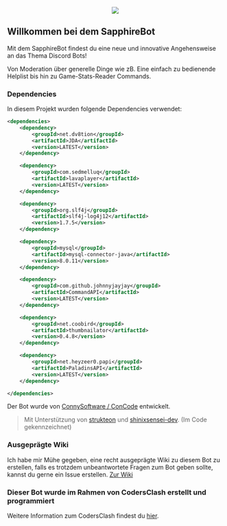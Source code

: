 <p align="center">
  <img src="https://namespace.media/img/images/2021/03/01/log_text-no_shadow.png"/>
</p>

## Willkommen bei dem SapphireBot

Mit dem SapphireBot findest du eine neue und innovative Angehensweise an das Thema Discord Bots!

Von Moderation über generelle Dinge wie zB. Eine einfach zu bedienende Helplist bis hin zu Game-Stats-Reader Commands.

### Dependencies

In diesem Projekt wurden folgende Dependencies verwendet:

```xml
<dependencies>
    <dependency>
        <groupId>net.dv8tion</groupId>
        <artifactId>JDA</artifactId>
        <version>LATEST</version>
    </dependency>

    <dependency>
        <groupId>com.sedmelluq</groupId>
        <artifactId>lavaplayer</artifactId>
        <version>LATEST</version>
    </dependency>

    <dependency>
        <groupId>org.slf4j</groupId>
        <artifactId>slf4j-log4j12</artifactId>
        <version>1.7.5</version>
    </dependency>

    <dependency>
        <groupId>mysql</groupId>
        <artifactId>mysql-connector-java</artifactId>
        <version>8.0.11</version>
    </dependency>

    <dependency>
        <groupId>com.github.johnnyjayjay</groupId>
        <artifactId>CommandAPI</artifactId>
        <version>LATEST</version>
    </dependency>

    <dependency>
        <groupId>net.coobird</groupId>
        <artifactId>thumbnailator</artifactId>
        <version>0.4.8</version>
    </dependency>

    <dependency>
        <groupId>net.heyzeer0.papi</groupId>
        <artifactId>PaladinsAPI</artifactId>
        <version>LATEST</version>
    </dependency>

</dependencies>
```

Der Bot wurde von [ConnySoftware / ConCode](https://github.com/ConCodeDC) entwickelt.

> Mit Unterstützung von [strukteon](http://github.com/strukteon/) und [shinixsensei-dev](https://github.com/angelsflyinhell/). (Im Code gekennzeichnet)

### Ausgeprägte Wiki

Ich habe mir Mühe gegeben, eine recht ausgeprägte Wiki zu diesem Bot zu erstellen, falls es trotzdem unbeantwortete Fragen zum Bot geben sollte, kannst du gerne ein Issue erstellen. [Zur Wiki](https://github.com/CodersClashS01/SapphireBot/wiki)

### Dieser Bot wurde im Rahmen von CodersClash erstellt und programmiert

Weitere Information zum CodersClash findest du [hier](http://discord.zekro.de).
